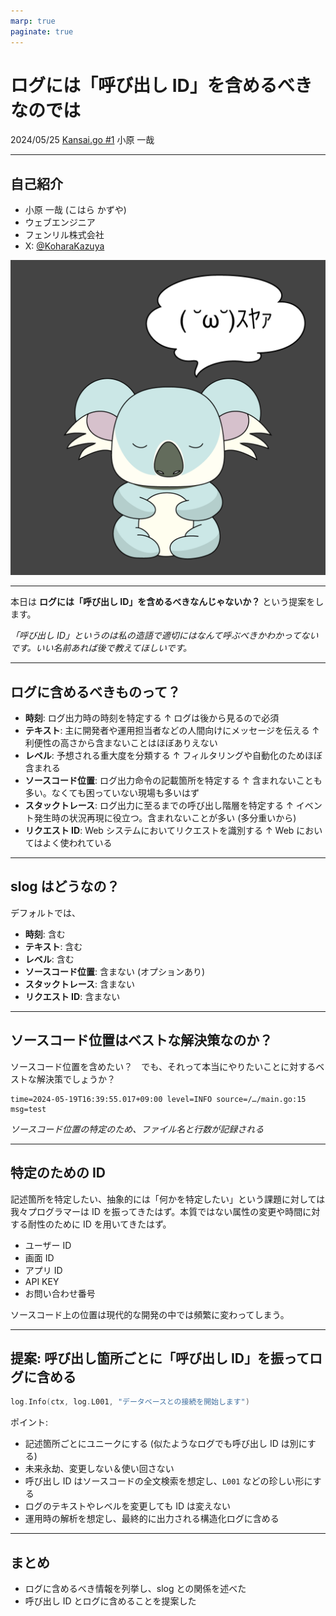 ```yaml
---
marp: true
paginate: true
---
```


<!-- _paginate: false -->

# ログには「呼び出し ID」を含めるべきなのでは <!-- fit -->

2024/05/25 [Kansai.go #1](https://umedago.connpass.com/event/316604/)
小原 一哉

---

## 自己紹介

- 小原 一哉 (こはら かずや)
- ウェブエンジニア
- フェンリル株式会社
- X: [@KoharaKazuya](https://twitter.com/KoharaKazuya)

![bg cover right](./koharakazuya.png)

---

本日は **ログには「呼び出し ID」を含めるべきなんじゃないか？** という提案をします。

_「呼び出し ID」というのは私の造語で適切にはなんて呼ぶべきかわかってないです。いい名前あれば後で教えてほしいです。_

---

## ログに含めるべきものって？

- **時刻**: ログ出力時の時刻を特定する
  ↑ ログは後から見るので必須
- **テキスト**: 主に開発者や運用担当者などの人間向けにメッセージを伝える
  ↑ 利便性の高さから含まないことはほぼありえない
- **レベル**: 予想される重大度を分類する
  ↑ フィルタリングや自動化のためほぼ含まれる
- **ソースコード位置**: ログ出力命令の記載箇所を特定する
  ↑ 含まれないことも多い。なくても困っていない現場も多いはず
- **スタックトレース**: ログ出力に至るまでの呼び出し階層を特定する
  ↑ イベント発生時の状況再現に役立つ。含まれないことが多い (多分重いから)
- **リクエスト ID**: Web システムにおいてリクエストを識別する
  ↑ Web においてはよく使われている

---

## slog はどうなの？

デフォルトでは、

- **時刻**: 含む
- **テキスト**: 含む
- **レベル**: 含む
- **ソースコード位置**: 含まない (オプションあり)
- **スタックトレース**: 含まない
- **リクエスト ID**: 含まない

---

## ソースコード位置はベストな解決策なのか？

ソースコード位置を含めたい？　でも、それって本当にやりたいことに対するベストな解決策でしょうか？

```
time=2024-05-19T16:39:55.017+09:00 level=INFO source=/…/main.go:15 msg=test
```

_ソースコード位置の特定のため、ファイル名と行数が記録される_

---

## 特定のための ID

記述箇所を特定したい、抽象的には「何かを特定したい」という課題に対しては我々プログラマーは ID を振ってきたはず。本質ではない属性の変更や時間に対する耐性のために ID を用いてきたはず。

- ユーザー ID
- 画面 ID
- アプリ ID
- API KEY
- お問い合わせ番号

ソースコード上の位置は現代的な開発の中では頻繁に変わってしまう。

---

## 提案: 呼び出し箇所ごとに「呼び出し ID」を振ってログに含める

```go
log.Info(ctx, log.L001, "データベースとの接続を開始します")
```

ポイント:

- 記述箇所ごとにユニークにする (似たようなログでも呼び出し ID は別にする)
- 未来永劫、変更しない＆使い回さない
- 呼び出し ID はソースコードの全文検索を想定し、`L001` などの珍しい形にする
- ログのテキストやレベルを変更しても ID は変えない
- 運用時の解析を想定し、最終的に出力される構造化ログに含める

---

## まとめ

- ログに含めるべき情報を列挙し、slog との関係を述べた
- 呼び出し ID とログに含めることを提案した
